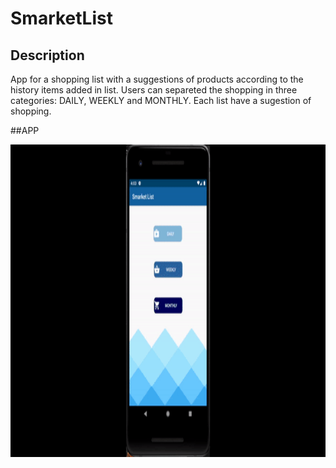 # SmarketList


## Description
App for a shopping list with a suggestions of products according to the history items added in list.
Users can separeted the shopping in three categories: DAILY, WEEKLY and MONTHLY.
Each list have a sugestion of shopping. 


##APP

<p align = "center">
  <img width="900" Height="500" src="app/src/assets/to_gift/showAPP.gif">
</p>
